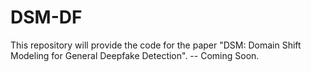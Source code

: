 # DSM-DF

This repository will provide the code for the paper "DSM: Domain Shift Modeling for General Deepfake Detection". -- Coming Soon.
